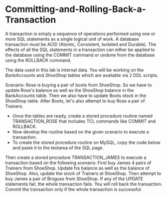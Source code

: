 # Committing-and-Rolling-Back-a-Transaction

A transaction is simply a sequence of operations performed using one or more SQL statements as a single logical unit of work. A database transaction must be ACID (Atomic, Consistent, Isolated and Durable). The effects of all the SQL statements in a transaction can either be applied to the database using the COMMIT command or undone from the database using the ROLLBACK command. 

The data used in this lab is internal data. You will be working on the *BankAccounts* and *ShoeShop* tables which are available via 2 DDL scripts.

Scenario: Rose is buying a pair of boots from ShoeShop. So we have to update Rose's balance as well as the ShoeShop balance in the BankAccounts table. Then we also have to update Boots stock in the ShoeShop table. After Boots, let's also attempt to buy Rose a pair of Trainers.
- Once the tables are ready, create a stored procedure routine named TRANSACTION_ROSE that includes TCL commands like COMMIT and ROLLBACK.
- Now develop the routine based on the given scenario to execute a transaction.
- To create the stored procedure routine on MySQL, copy the code below and paste it to the textarea of the SQL page.

Then create a stored procedure TRANSACTION_JAMES to execute a transaction based on the following scenario: First buy James 4 pairs of Trainers from ShoeShop. Update his balance as well as the balance of ShoeShop. Also, update the stock of Trainers at ShoeShop. Then attempt to buy James a pair of Brogues from ShoeShop. If any of the UPDATE statements fail, the whole transaction fails. You will roll back the transaction. Commit the transaction only if the whole transaction is successful.
